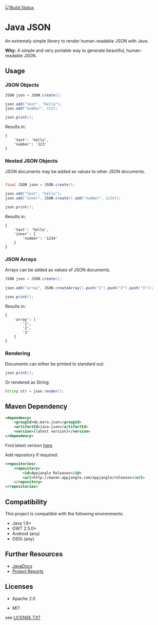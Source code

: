 [![Build Status](https://travis-ci.org/mxro/java-json.svg)](https://travis-ci.org/mxro/java-json)

# Java JSON

An extremely simple library to render human-readable JSON with Java.

**Why:** A simple and very portable way to generate beautiful, human-readable JSON. 

## Usage

### JSON Objects

```java
JSON json = JSON.create();

json.add("text", "hello");
json.add("number", 123);

json.print();
```

Results in:

```
{
    'text': 'hello',
    'number': '123'
}
```

### Nested JSON Objects

JSON documents may be added as values to other JSON documents.

```java

final JSON json = JSON.create();

json.add("text", "hello");
json.add("inner", JSON.create().add("number", 1234));

json.print();
```

Results in:

```
{
    'text': 'hello',
    'inner': {
        'number': '1234'
    }
}
```

### JSON Arrays

Arrays can be added as values of JSON documents.

```java
JSON json = JSON.create();
        
json.add("array", JSON.createArray().push("1").push("2").push("3"));

json.print();
```

Results in:

```
{
    'array': [
        '1',
        '2',
        '3'
    ]
}
```

### Rendering

Documents can either be printed to standard out:

```java
json.print();
```

Or rendered as String:

```java
String str = json.render();
```

## Maven Dependency

```xml
<dependency>
    <groupId>de.mxro.json</groupId>
	<artifactId>java-json</artifactId>
	<version>[latest version]</version>
</dependency>
```

Find latest version [here](http://modules.appjangle.com/java-json/latest/project-summary.html).

Add repository if required:

```xml
<repositories>
	<repository>
		<id>Appjangle Releases</id>
		<url>http://maven.appjangle.com/appjangle/releases</url>
	</repository>
</repositories>
```

## Compatibility

This project is compatible with the following environments:

- Java 1.6+
- GWT 2.5.0+
- Android (any)
- OSGi (any)

## Further Resources

- [JavaDocs](http://modules.appjangle.com/java-json/latest/apidocs/)
- [Project Reports](http://modules.appjangle.com/java-json/latest/project-reports.html)

## Licenses

- Apache 2.0

- MIT

see [LICENSE.TXT](https://github.com/mxro/java-json/blob/master/LICENSE.TXT)



